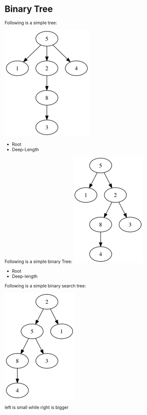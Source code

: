 # Binary Tree

Following is a simple tree:

![img](dots/tree.png)

- Root
- Deep-Length

Following is a simple binary Tree:
![img](dots/binarytree.png)

- Root
- Deep-length

Following is a simple binary search tree:

![img](dots/binarysearchtree.png)

left is small while right is bigger


